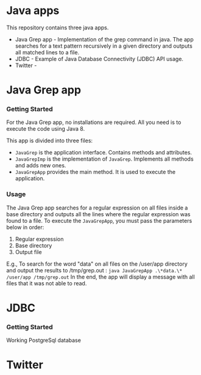 # Java apps
This repository contains three java apps.
- Java Grep app - Implementation of the grep command in java. The app searches for a text pattern recursively in a given directory and outputs all matched lines to a file.
- JDBC - Example of Java Database Connectivity (JDBC) API usage.
- Twitter - 

# Java Grep app
### Getting Started
For the Java Grep app, no installations are required. All you need is to execute the code using Java 8.

This app is divided into three files:
 - `JavaGrep` is the application interface. Contains methods and attributes.
 - `JavaGrepImp` is the implementation of `JavaGrep`. Implements all methods and adds new ones.
 - `JavaGrepApp` provides the main method. It is used to execute the application.

### Usage
The Java Grep app searches for a regular expression on all files inside a base directory and outputs all the lines where the regular expression was found to a file.
To execute the `JavaGrepApp`, you must pass the parameters below in order:
 1. Regular expression
 2. Base directory
 3. Output file

E.g., To search for the word "data" on all files on the /user/app directory and output the results to /tmp/grep.out :
 `java JavaGrepApp .\*data.\* /user/app /tmp/grep.out`
 In the end, the app will display a message with all files that it was not able to read.
 # JDBC 
  ### Getting Started
 Working PostgreSql database
 # Twitter
<!--stackedit_data:
eyJoaXN0b3J5IjpbLTk0Mjg5MTg4MSwtMjA4MTM0NDQwMCwtND
Y3NTY5OTg5LDE4NjcxNDE3MjcsLTE2OTg4MDEyNTcsMjA0MTQ0
Mjk2NV19
-->